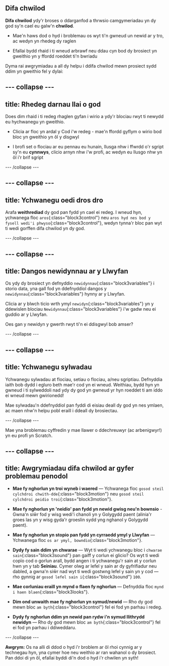 ## Difa chwilod

**Difa chwilod** ydy'r broses o ddarganfod a thrwsio camgymeriadau yn dy god sy'n cael eu galw'n **chwilod**.

* Mae'n haws dod o hyd i broblemau os wyt ti'n gwneud un newid ar y tro, ac wedyn yn rhedeg dy raglen

* Efallai bydd rhaid i ti wneud arbrawf neu ddau cyn bod dy brosiect yn gweithio yn y ffordd roeddet ti'n bwriadu

Dyma rai awgrymiadau a all dy helpu i ddifa chwilod mewn prosiect sydd ddim yn gweithio fel y dylai:

--- collapse ---
---
title: Rhedeg darnau llai o god
---

Does dim rhaid i ti redeg rhaglen gyfan i wirio a ydy'r blociau rwyt ti newydd eu hychwanegu yn gweithio.

* Clicia ar floc yn ardal y Cod i'w redeg - mae'n ffordd gyflym o wirio bod bloc yn gweithio yn ôl y disgwyl

* I brofi set o flociau ar eu pennau eu hunain, llusga nhw i ffwrdd o'r sgript sy'n eu **cynnwys**, clicio arnyn nhw i'w profi, ac wedyn eu llusgo nhw yn ôl i'r brif sgript

--- /collapse ---

--- collapse ---
---
title: Ychwanegu oedi dros dro
---

Arafa **weithrediad** dy god pan fydd yn cael ei redeg. I wneud hyn, ychwanega floc `aros`{:class="block3control"} neu `aros hyd nes bod y fysell wedi'i phwyso`{:class="block3control"}, wedyn tynna'r bloc pan wyt ti wedi gorffen difa chwilod yn dy god.

--- /collapse ---

--- collapse ---
---
title: Dangos newidynnau ar y Llwyfan
---

Os ydy dy brosiect yn defnyddio `newidynnau`{:class="block3variables"} i storio data, yna gall fod yn ddefnyddiol dangos y `newidynnau`{:class="block3variables"} hynny ar y Llwyfan.

Clicia ar y blwch ticio wrth ymyl `newidyn`{:class="block3variables"} yn y ddewislen blociau `Newidynnau`{:class="block3variables"} i'w gadw neu ei guddio ar y Llwyfan.

Oes gan y newidyn y gwerth rwyt ti'n ei ddisgwyl bob amser?

--- /collapse ---

--- collapse ---
---
title: Ychwanegu sylwadau
---

Ychwanegu sylwadau at flociau, setiau o flociau, a/neu sgriptiau. Defnyddia iaith bob dydd i egluro beth mae'r cod yn ei wneud. Weithiau, bydd hyn yn gwneud i ti sylweddoli nad ydy dy god yn gwneud yr hyn roeddet ti am iddo ei wneud mewn gwirionedd!

Mae sylwadau'n ddefnyddiol pan fyddi di eisiau deall dy god yn nes ymlaen, ac maen nhw'n helpu pobl eraill i ddeall dy brosiectau.

--- /collapse ---


Mae yna broblemau cyffredin y mae llawer o ddechreuwyr (ac arbenigwyr!) yn eu profi yn Scratch.

--- collapse ---
---
title: Awgrymiadau difa chwilod ar gyfer problemau penodol
---

+ **Mae fy nghorlun yn troi wyneb i waered** — Ychwanega floc `gosod steil cylchdroi chwith-dde`{:class="block3motion"} neu `gosod steil cylchdroi peidio troi`{:class="block3motion"}.

+ **Mae fy nghorlun yn 'neidio' pan fydd yn newid gwisg neu'n bownsio** - Gwna'n siŵr fod y wisg wedi'i chanoli yn y Golygydd paent (alinia'r groes las yn y wisg gyda'r groeslin sydd yng nghanol y Golygydd paent).

+ **Mae fy nghorlun yn stopio pan fydd yn cyrraedd ymyl y Llwyfan** — Ychwanega floc `os ar ymyl, bowndio`{:class="block3motion"}.

+ **Dydy fy sain ddim yn chwarae** — Wyt ti wedi ychwanegu bloc i `chwarae sain`{:class="block3sound"} pan gaiff y corlun ei glicio? Os wyt ti wedi copïo cod o gorlun arall, bydd angen i ti ychwanegu'r sain at y corlun hwn yn y tab **Seiniau**. Cymer olwg ar lefel y sain ar dy gyfrifiadur neu dabled, a gwna'n siŵr nad wyt ti wedi gostwng lefel y sain yn y cod — rho gynnig ar `gosod lefel sain i`{:class="block3sound"} `100`.

+ **Mae corluniau eraill yn mynd o flaen fy nghorlun** — Defnyddia floc `mynd i haen blaen`{:class="block3looks"}.

+ **Dim ond unwaith mae fy nghorlun yn symud/newid** — Rho dy god mewn bloc `am byth`{:class="block3control"} fel ei fod yn parhau i redeg.

+ **Dydy fy nghorlun ddim yn newid pan rydw i'n symud llithrydd newidyn** — Rho dy god mewn bloc `am byth`{:class="block3control"} fel ei fod yn parhau i ddiweddaru.

--- /collapse ---

**Awgrym:** Os na alli di ddod o hyd i'r broblem ar ôl rhoi cynnig ar y technegau hyn, yna cymer hoe neu weithio ar ran wahanol o dy brosiect. Pan ddoi di yn ôl, efallai byddi di'n dod o hyd i'r chwilen yn syth!

